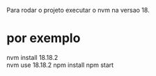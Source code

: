 Para rodar o projeto executar o nvm na versao 18.
# por exemplo
nvm install 18.18.2  
nvm use 18.18.2
npm install
npm start
